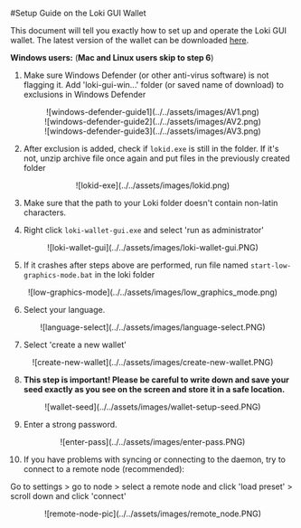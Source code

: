 #Setup Guide on the Loki GUI Wallet

This document will tell you exactly how to set up and operate the Loki GUI wallet.
The latest version of the wallet can be downloaded [here](https://github.com/loki-project/loki-gui/releases).

**Windows users:** (**Mac and Linux users skip to step 6**)

1) Make sure Windows Defender (or other anti-virus software) is not flagging it. Add 'loki-gui-win...'  folder (or saved name of download) to exclusions in Windows Defender

<center>![windows-defender-guide1](../../assets/images/AV1.png)</center>

<center>![windows-defender-guide2](../../assets/images/AV2.png)</center>

<center>![windows-defender-guide3](../../assets/images/AV3.png)</center>

2) After exclusion is added, check if `lokid.exe` is still in the folder. If it's not, unzip archive file once again and put files in the previously created folder

<center>![lokid-exe](../../assets/images/lokid.png)</center>


3) Make sure that the path to your Loki folder doesn't contain non-latin characters.  

4) Right click `loki-wallet-gui.exe` and select 'run as administrator'

<center>![loki-wallet-gui](../../assets/images/loki-wallet-gui.PNG)</center>
  
5) If it crashes after steps above are performed, run file named `start-low-graphics-mode.bat` in the loki folder

<center>![low-graphics-mode](../../assets/images/low_graphics_mode.png)</center>

6) Select your language.

<center>![language-select](../../assets/images/language-select.PNG)</center>

7) Select 'create a new wallet'

<center>![create-new-wallet](../../assets/images/create-new-wallet.PNG)</center>

8) **This step is important! Please be careful to write down and save your seed exactly as you see on the screen and store it in a safe location.**

<center>![wallet-seed](../../assets/images/wallet-setup-seed.PNG)</center>

9) Enter a strong password.

<center>![enter-pass](../../assets/images/enter-pass.PNG)</center>


10) If you have problems with syncing or connecting to the daemon, try to connect to a remote node (recommended):

Go to settings > go to node > select a remote node and click 'load preset' > scroll down and click 'connect'

<center>![remote-node-pic](../../assets/images/remote_node.PNG)</center>
